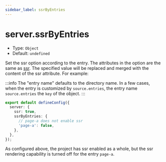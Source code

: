 ```yaml
---
sidebar_label: ssrByEntries
---
```


# server.ssrByEntries

- Type: `Object`
- Default: `undefined`

Set the ssr option according to the entry. The attributes in the option are the same as [ssr](./ssr.md). The specified value will be replaced and merged with the content of the ssr attribute. For example:

:::info
The "entry name" defaults to the directory name. In a few cases, when the entry is customized by `source.entries`, the entry name `source.entries` the `key` of the object.
:::

```ts title="modern.config.ts"
export default defineConfig({
  server: {
    ssr: true,
    ssrByEntries: {
      // page-a does not enable ssr
      'page-a': false,
    },
  },
});
```

As configured above, the project has ssr enabled as a whole, but the ssr rendering capability is turned off for the entry `page-a`.
